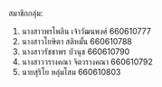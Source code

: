 สมาชิกกลุ่ม:
1. นางสาวพรไพลิน เจ้าวัฒนพงศ์ 660610777
2. นางสาวโยษิตา สติหมั้น 660610788
3. นางสาวรัชชาพร บัวนุช 660610790
4. นางสาววรางคณา จิตวรางคณา 660610792
5. นายสุริโย หลุ่มโสม 660610803